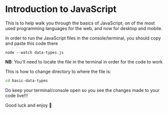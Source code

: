 # Introduction to JavaScript

This is to help walk you through the basics of JavaScript, on of the most used programming languages for the web, and now for desktop and mobile.

In order to run the JavaScript files in the console/terminal, you should copy and paste this code there

```node
node --watch data-types.js
```

**NB**: You'll need to locate the file in the terminal in order for the code to work

This is how to change directory to where the file is:

```bash
cd basic-data-types
```

Do keep your terminal/console open so you see the changes made to your code live!!!

Good luck and enjoy 🚀
